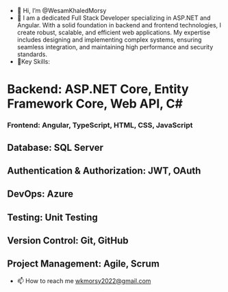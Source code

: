 - 👋 Hi, I’m @WesamKhaledMorsy
- 👀 I am a dedicated Full Stack Developer specializing in ASP.NET and Angular. With a solid foundation in backend and frontend technologies, I create robust, scalable, and efficient web applications. My expertise includes designing and implementing complex systems, ensuring seamless integration, and maintaining high performance and security standards.
- 🌱Key Skills:
# Backend: ASP.NET Core, Entity Framework Core, Web API, C#
###  Frontend: Angular, TypeScript, HTML, CSS, JavaScript
##  Database: SQL Server
## Authentication & Authorization: JWT, OAuth
## DevOps: Azure
## Testing: Unit Testing
## Version Control: Git, GitHub
## Project Management: Agile, Scrum
- 📫 How to reach me wkmorsy2022@gmail.com

<!---
WesamKhaledMorsy/WesamKhaledMorsy is a ✨ special ✨ repository because its `README.md` (this file) appears on your GitHub profile.
You can click the Preview link to take a look at your changes.
--->
